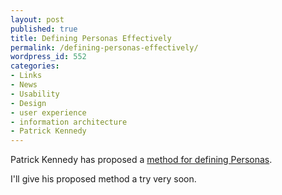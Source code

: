 ```yaml
---
layout: post
published: true
title: Defining Personas Effectively
permalink: /defining-personas-effectively/
wordpress_id: 552
categories:
- Links
- News
- Usability
- Design
- user experience
- information architecture
- Patrick Kennedy
---
```



Patrick Kennedy has proposed a <a href="http://www.gurtle.com/ppov/2007/06/14/squiggles-help-find-personas">method for defining Personas</a>.

I'll give his proposed method a try very soon.

